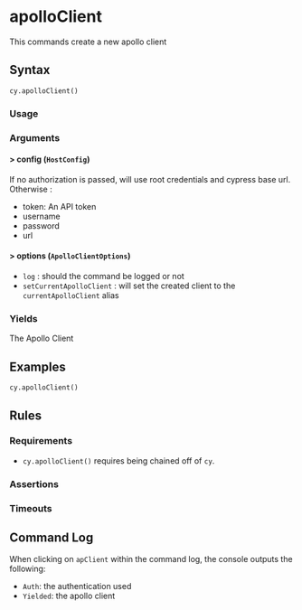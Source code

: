 # apolloClient

This commands create a new apollo client

## Syntax

```
cy.apolloClient()
```


### Usage

### Arguments

#### &gt; config (`HostConfig`)

If no authorization is passed, will use root credentials and cypress base url. Otherwise :

- token: An API token
- username
- password 
- url

#### &gt; options (`ApolloClientOptions`)

- `log` : should the command be logged or not
- `setCurrentApolloClient` : will set the created client to the `currentApolloClient` alias 

### Yields

The Apollo Client

## Examples

```
cy.apolloClient()
```

## Rules

### Requirements

- `cy.apolloClient()` requires being chained off of `cy`.

### Assertions

### Timeouts

## Command Log

When clicking on `apClient` within the command log, the console outputs the following:

- `Auth`: the authentication used
- `Yielded`: the apollo client
